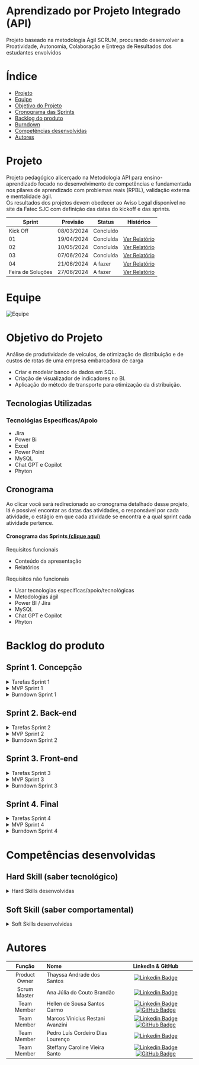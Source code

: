 
# Aprendizado por Projeto Integrado (API)

Projeto baseado na metodologia Ágil SCRUM, procurando desenvolver a Proatividade, Autonomia, Colaboração e Entrega de Resultados dos estudantes envolvidos

# Índice
* [Projeto](#projeto)
* [Equipe](#equipe)
* [Objetivo do Projeto](#objetivo-do-projeto)
* [Cronograma das Sprints](#cronograma)
* [Backlog do produto](#Backlog-do-produto)
* [Burndown](#Burndown)
* [Competências desenvolvidas](#competências-desenvolvidas)
* [Autores](#autores)

# Projeto 
Projeto pedagógico alicerçado na Metodologia API para ensino-aprendizado focado no desenvolvimento de competências e fundamentada nos pilares de aprendizado com problemas reais (RPBL), validação externa e mentalidade ágil.  
Os resultados dos projetos devem obedecer ao Aviso Legal disponível no site da Fatec SJC com definição das datas do kickoff e das sprints.

Sprint | Previsão | Status| Histórico|
|------|--------|------|--------|
|Kick Off | 08/03/2024 | Concluído || 
|01| 19/04/2024 | Concluída | [Ver Relatório](https://github.com/hllncarmo/G1_API/blob/main/Docs/RelatórioS1.pdf) | 
|02| 10/05/2024 | Concluída | [Ver Relatório](https://github.com/hllncarmo/G1_API/blob/main/Docs/RelatorioSprint2.pdf) | 
|03| 07/06/2024 | Concluída | [Ver Relatório](https://github.com/hllncarmo/G1_API/blob/main/Docs/Relato%CC%81rio%20Sprint%203.pdf) | 
|04| 21/06/2024| A fazer | [Ver Relatório]() | 
|Feira de Soluções| 27/06/2024 | A fazer |[Ver Relatório]() | 

# Equipe
![Equipe](https://github.com/hllncarmo/G1_API/blob/main/WhatsApp%20Image%202024-04-15%20at%2012.26.31.jpeg)

# Objetivo do Projeto
Análise de produtividade de veículos, de otimização de distribuição e de custos de rotas de uma empresa embarcadora de carga
* Criar e modelar banco de dados em SQL.
* Criação de visualizador de indicadores no BI.
* Aplicação do método de transporte para otimização da distribuição.

## Tecnologias Utilizadas
 ### Tecnológias Específicas/Apoio
 * Jira
 * Power Bi
 * Excel
 * Power Point
 * MySQL
 * Chat GPT e Copilot
 * Phyton

## Cronograma
Ao clicar você será redirecionado ao cronograma detalhado desse projeto, lá é possivel encontar as datas das atividades, o responsável por cada atividade, o estágio em que cada atividade se encontra e a qual sprint cada atividade pertence.

#### Cronograma das Sprints[ (clique aqui)](https://g3log-2semestre.atlassian.net/jira/software/projects/GA3/boards/2/backlog)

Requisitos funcionais 
- Conteúdo da apresentação   
- Relatórios 
  
Requisitos não funcionais
- Usar tecnologias especifícas/apoio/tecnológicas
- Metodologias ágil
- Power BI / Jira
- MySQL
- Chat GPT e Copilot
- Phyton

# Backlog do produto

## Sprint 1. Concepção

<details>
<summary>Tarefas Sprint 1</summary>
 
- [x] Criar relatório da Sprint;
- [x] Estruturar Jira;
- [x] Estruturar Github;
- [x] Verificar a existência de erros nas bases de dados apresentadas e identificá-los;
- [x] Fazer Burndown da Estimativa das atividades;
- [x] Estruturar base de dados MySQL;

</details>

<details>
<summary>MVP Sprint 1</summary>

![MVP2](https://github.com/hllncarmo/G1_API/blob/main/Img/MVP1.png)
![MVP2](https://github.com/hllncarmo/G1_API/blob/main/Img/MVP2.png)

</details>

<details>
<summary>Burndown Sprint 1</summary>
 
![BRDW1](https://github.com/hllncarmo/G1_API/blob/main/Img/Burndown.png)

</details>

## Sprint 2. Back-end

<details>
<summary>Tarefas Sprint 2</summary>
 
- [X] Estabelecer conexão MySQL > PowerBI
- [X] Criar estrutura de dados PowerBI
- [X] Criar padrão das views para PowerBI
- [X] Criar Código inicial para Otimização
- [X] Definir modelo de otimização
- [X] Criar os KPIs
- [X] Corrigir outliers e erros da base
- [X] Tirar dúvidas com o cliente
- [X] Montar views iniciais para o projeto
- [X] Criar relatório da sprint
- [X] Fazer Power Point para apresentação da sprint
- [X] Atualizar GitHub
</details>

<details>
<summary>MVP Sprint 2</summary>

### MVP da Sprint 2
- Telas Inicias Para o Power Bi
  ![MVPS2](https://github.com/hllncarmo/G1_API/blob/main/Img/TelaBi.jpg)
- Primeiro Código para otimização
```python 
 from pulp import LpMinimize, LpProblem, lpSum, LpVariable, LpStatus

   # Define the problem data
  plants = [3403208, 3423909, 3424402]  # 3 plants
  customers = [2301, 2302, 2303, 2304, 2305, 
               2306, 2307, 2308, 2309, 2310, 
               2311, 2312, 2313, 2314, 2315, 
               2316, 2317, 2318, 2319, 2320, 
               2321, 2322, 2323, 2324, 2325, 
               2326, 2327, 2328, 2329, 2330, 
               2331, 2332, 2333, 2334, 2335, 
               2336, 2337, 2338, 2339, 2340, 
               2341, 2342, 2343, 2344, 2345, 
               2346, 2347, 2348, 2349, 2350, 
               2351]  # 51 customers
  
  transportation_costs = {
  	(3423909, 2311): 0.0008195227607521,
  	(3403208, 2301): 0.083098556,
  	(3403208, 2302): 0.0959718,
  	(3403208, 2303): 0.073410231,
  	(3403208, 2304): 0.000833955,
  	(3403208, 2305): 0.000754846,
  	(3403208, 2306): 0.000857057,
  	(3403208, 2307): 0.1063934,
  	(3403208, 2308): 0.000818302,
  	(3403208, 2309): 0.000970116,
  	(3403208, 2310): 0.001763784,
  	(3403208, 2311): 0.00065115,
  	(3403208, 2312): 0.001376759,
  	(3403208, 2313): 0.188478712,
  	(3403208, 2314): 0.050510988,
  	(3403208, 2315): 0.001593072,
  	(3403208, 2316): 0.001849338,
  	(3403208, 2317): 0.092174201,
  	(3403208, 2318): 0.001238375,
  	(3403208, 2319): 0.001328067,
  	(3403208, 2320): 0.152242067,
  	(3403208, 2321): 0.089610694,
  	(3403208, 2322): 0.001277949,
  	(3403208, 2323): 0.155357067,
  	(3403208, 2324): 0.000963045,
  	(3403208, 2325): 0.124359978,
  	(3403208, 2326): 0.000638521,
  	(3403208, 2327): 0.001089962,
  	(3403208, 2328): 0.001099177,
  	(3403208, 2329): 0.195217885,
  	(3403208, 2330): 0.071775025,
  	(3403208, 2331): 0.001126749,
  	(3403208, 2332): 0.062108438,
  	(3403208, 2333): 0.107758794,
  	(3403208, 2334): 0.001241036,
  	(3403208, 2335): 0.001076807,
  	(3403208, 2336): 999999,
  	(3403208, 2337): 999999,
  	(3403208, 2338): 999999,
  	(3403208, 2339): 0.11130875,
  	(3403208, 2340): 0.00175132,
  	(3403208, 2341): 0.001677139,
  	(3403208, 2342): 0.001269774,
  	(3403208, 2343): 0.001600825,
  	(3403208, 2344): 0.001103101,
  	(3403208, 2345): 0.001273323,
  	(3403208, 2346): 0.07951125,
  	(3403208, 2347): 0.00505025,
  	(3403208, 2348): 0.001069554,
  	(3403208, 2349): 0.1966195,
  	(3403208, 2350): 0.000737253,
  	(3403208, 2351): 0.035504178,
  	(3423909, 2301): 999999,
  	(3423909, 2302): 999999,
  	(3423909, 2303): 999999,
  	(3423909, 2304): 999999,
  	(3423909, 2305): 0.002361481,
  	(3423909, 2306): 999999,
  	(3423909, 2307): 999999,
  	(3423909, 2308): 0.002435014,
  	(3423909, 2309): 0.011163711,
  	(3423909, 2310): 0.000490668,
  	(3423909, 2311): 0.002173528,
  	(3423909, 2312): 999999,
  	(3423909, 2313): 999999,
  	(3423909, 2314): 999999,
  	(3423909, 2315): 999999,
  	(3423909, 2316): 999999,
  	(3423909, 2317): 999999,
  	(3423909, 2318): 999999,
  	(3423909, 2319): 999999,
  	(3423909, 2320): 999999,
  	(3423909, 2321): 999999,
  	(3423909, 2322): 999999,
  	(3423909, 2323): 999999,
  	(3423909, 2324): 0.0645915,
  	(3423909, 2325): 999999,
  	(3423909, 2326): 0.000976607,
  	(3423909, 2327): 0.074768885,
  	(3423909, 2328): 0.000369302,
  	(3423909, 2329): 0.000629951,
  	(3423909, 2330): 0.000674545,
  	(3423909, 2331): 0.001068954,
  	(3423909, 2332): 0.063041611,
  	(3423909, 2333): 0.628467,
  	(3423909, 2334): 0.005974944,
  	(3423909, 2335): 0.004159029,
  	(3423909, 2336): 0.001160086,
  	(3423909, 2337): 0.000669215,
  	(3423909, 2338): 0.000895017,
  	(3423909, 2339): 0.059599383,
  	(3423909, 2340): 0.000570971,
  	(3423909, 2341): 0.00096336,
  	(3423909, 2342): 0.000885295,
  	(3423909, 2343): 0.000527028,
  	(3423909, 2344): 999999,
  	(3423909, 2345): 999999,
  	(3423909, 2346): 999999,
  	(3423909, 2347): 0.00098037,
  	(3423909, 2348): 0.001231035,
  	(3423909, 2349): 0.073297456,
  	(3423909, 2350): 0.001075844,
  	(3423909, 2351): 0.063783659,
  	(3424402, 2301): 0.000346899,
  	(3424402, 2302): 0.000561724,
  	(3424402, 2303): 0.000784609,
  	(3424402, 2304): 0.000677017,
  	(3424402, 2305): 0.000298686,
  	(3424402, 2306): 0.000691641,
  	(3424402, 2307): 0.000307238,
  	(3424402, 2308): 0.000687612,
  	(3424402, 2309): 0.00017592,
  	(3424402, 2310): 0.004571612,
  	(3424402, 2311): 0.000300203,
  	(3424402, 2312): 999999,
  	(3424402, 2313): 999999,
  	(3424402, 2314): 999999,
  	(3424402, 2315): 999999,
  	(3424402, 2316): 999999,
  	(3424402, 2317): 999999,
  	(3424402, 2318): 999999,
  	(3424402, 2319): 0.002830106,
  	(3424402, 2320): 0.08292375,
  	(3424402, 2321): 0.1658475,
  	(3424402, 2322): 0.001063248,
  	(3424402, 2323): 0.146365962,
  	(3424402, 2324): 0.054487753,
  	(3424402, 2325): 0.073182981,
  	(3424402, 2326): 0.000882541,
  	(3424402, 2327): 0.146365962,
  	(3424402, 2328): 0.000961346,
  	(3424402, 2329): 0.163528077,
  	(3424402, 2330): 0.066339,
  	(3424402, 2331): 0.000671448,
  	(3424402, 2332): 0.105039667,
  	(3424402, 2333): 0.1914395,
  	(3424402, 2334): 0.001022395,
  	(3424402, 2335): 0.000715582,
  	(3424402, 2336): 0.001899043,
  	(3424402, 2337): 0.001085629,
  	(3424402, 2338): 0.001241254,
  	(3424402, 2339): 999999,
  	(3424402, 2340): 999999,
  	(3424402, 2341): 999999,
  	(3424402, 2342): 999999,
  	(3424402, 2343): 999999,
  	(3424402, 2344): 0.000797775,
  	(3424402, 2345): 0.000914069,
  	(3424402, 2346): 0.042719844,
  	(3424402, 2347): 0.001318893,
  	(3424402, 2348): 0.001725242,
  	(3424402, 2349): 0.275556667,
  	(3424402, 2350): 0.001698401,
  	(3424402, 2351): 0.378577157
  }
  
  customer_demands = {
      2301:	5973721,
      2302:	1778080, 
      2303:	5958798, 
      2304:	896173, 
      2305:	3241494, 
      2306:	3244827, 
      2307:	12738726, 
      2308:	6792503, 
      2309:	7471374, 
      2310:	2098730, 
      2311:	7295028, 
      2312:	1350774, 
      2313:	1439856, 
      2314:	3977784, 
      2315:	3666906, 
      2316:	271034, 
      2317:	1272373, 
      2318:	569236, 
      2319:	1589336, 
      2320:	5063433, 
      2321:	10686204, 
      2322:	2495205, 
      2323:	1753764, 
      2324:	20427048, 
      2325:	7828763, 
      2326:	5788209, 
      2327:	11836544, 
      2328:	6145143, 
      2329:	13860432, 
      2330:	3482379, 
      2331:	4084642, 
      2332:	10839219, 
      2333:	1336988, 
      2334:	1898750, 
      2335:	14197671, 
      2336:	1716192, 
      2337:	827342, 
      2338:	2539443, 
      2339:	1789064, 
      2340:	973767, 
      2341:	5304924, 
      2342:	838856, 
      2343:	8150094, 
      2344:	678417, 
      2345:	3600095, 
      2346:	3522678, 
      2347:	3675315, 
      2348:	1310374, 
      2349:	1761137, 
      2350:	4402893, 
      2351:	1331761 
  }
  
  plant_supplies = {
      3403208: 90000000,
      3423909: 90000000,
      3424402: 90000000
  }
  
  # Create the linear programming problem
  prob = LpProblem("Transportation_Cost_Minimization", LpMinimize)
  
  # Define the decision variables
  shipments = LpVariable.dicts("Shipments", (plants, customers), 0, None, cat='Integer')
  
  # Define the objective function
  try:
      prob += lpSum([transportation_costs[(p, c)] * shipments[p][c] for p in plants for c in customers])
  except KeyError as e:
      print(f"Missing combination: {e}")
  # Define the constraints
  for p in plants:
      prob += lpSum([shipments[p][c] for c in customers]) <= plant_supplies[p]
  
  for c in customers:
      prob += lpSum([shipments[p][c] for p in plants]) == customer_demands[c]
  
  
  
  # Solve the problem
  prob.solve()
  
  # Print the results
  print("Status:", LpStatus[prob.status])
  for v in prob.variables():
      print(v.name, "=", v.varValue)

```

</details>


<details>
<summary>Burndown Sprint 2</summary>

![BRDW2](https://github.com/hllncarmo/G1_API/blob/main/Img/BurnDown2.jpg)

</details>

## Sprint 3. Front-end

<details>
<summary>Tarefas Sprint 3</summary>
 
- [X] Modelar telas adicionais do Power Bi
- [X] Modelar as visões para o padrão estabelecido
- [X] Utilizar o modelo definido para executar a otimização
- [X] Criar Visualização de otimização de rotas por veiculo
- [X] Montar views iniciais
- [X] Criar relatório da Sprint
- [X] Tirar dúvidas com o cliente
- [X] Atualizar GitHub
- [X] Verificar possibilidade de views complementares

</details>

<details>
<summary>MVP Sprint 3</summary>

### Visualizações no Power Bi com os dados da otimização
- Telas Power Bi
  ![MVPS3](https://github.com/hllncarmo/G1_API/blob/main/Captura%20de%20tela%202024-06-06%20211533.png)
- Primeiro Código para otimização
```python
from pulp import LpMinimize, LpProblem, lpSum, LpVariable, LpStatus

# Define the problem data
plants = [3403208, 3423909, 3424402]  # 3 plants
customers = [2301, 2302, 2303, 2304, 2305, 
             2306, 2307, 2308, 2309, 2310, 
             2311, 2312, 2313, 2314, 2315, 
             2316, 2317, 2318, 2319, 2320, 
             2321, 2322, 2323, 2324, 2325, 
             2326, 2327, 2328, 2329, 2330, 
             2331, 2332, 2333, 2334, 2335, 
             2336, 2337, 2338, 2339, 2340, 
             2341, 2342, 2343, 2344, 2345, 
             2346, 2347, 2348, 2349, 2350, 
             2351]  # 51 customers

transportation_costs = {
	(3403208, 2301): 0.581689889,
	(3403208, 2302): 0.479859,
	(3403208, 2303): 0.440461389,
	(3403208, 2304): 0.456173529,
	(3403208, 2305): 0.492159853,
	(3403208, 2306): 0.544231152,
	(3403208, 2307): 0.531967,
	(3403208, 2308): 0.540897912,
	(3403208, 2309): 0.424910965,
	(3403208, 2310): 0.714332699,
	(3403208, 2311): 0.403713274,
	(3403208, 2312): 0.788882677,
	(3403208, 2313): 0.753914848,
	(3403208, 2314): 0.707153831,
	(3403208, 2315): 0.825211267,
	(3403208, 2316): 0.834051632,
	(3403208, 2317): 0.829567813,
	(3403208, 2318): 0.821042543,
	(3403208, 2319): 0.690594586,
	(3403208, 2320): 0.761210333,
	(3403208, 2321): 0.80649625,
	(3403208, 2322): 0.691370481,
	(3403208, 2323): 0.776785333,
	(3403208, 2324): 0.704948765,
	(3403208, 2325): 0.621799889,
	(3403208, 2326): 0.693433396,
	(3403208, 2327): 0.706295309,
	(3403208, 2328): 0.725456763,
	(3403208, 2329): 0.780871538,
	(3403208, 2330): 0.78952527,
	(3403208, 2331): 0.691823939,
	(3403208, 2332): 0.683192821,
	(3403208, 2333): 0.646552766,
	(3403208, 2334): 0.67760587,
	(3403208, 2335): 0.687003068,
	(3403208, 2336): 999999,
	(3403208, 2337): 999999,
	(3403208, 2338): 999999,
	(3403208, 2339): 0.89047,
	(3403208, 2340): 0.956220721,
	(3403208, 2341): 0.902300672,
	(3403208, 2342): 0.892650771,
	(3403208, 2343): 0.973301747,
	(3403208, 2344): 0.629870511,
	(3403208, 2345): 0.63538812,
	(3403208, 2346): 0.63609,
	(3403208, 2347): 0.424221,
	(3403208, 2348): 0.319796772,
	(3403208, 2349): 0.393239,
	(3403208, 2350): 0.388532513,
	(3403208, 2351): 0.426050139,
	(3423909, 2301): 999999,
	(3423909, 2302): 999999,
	(3423909, 2303): 999999,
	(3423909, 2304): 999999,
	(3423909, 2305): 0.384921411,
	(3423909, 2306): 999999,
	(3423909, 2307): 999999,
	(3423909, 2308): 0.384732184,
	(3423909, 2309): 0.424221,
	(3423909, 2310): 0.332182532,
	(3423909, 2311): 0.384714542,
	(3423909, 2312): 999999,
	(3423909, 2313): 999999,
	(3423909, 2314): 999999,
	(3423909, 2315): 999999,
	(3423909, 2316): 999999,
	(3423909, 2317): 999999,
	(3423909, 2318): 999999,
	(3423909, 2319): 999999,
	(3423909, 2320): 999999,
	(3423909, 2321): 999999,
	(3423909, 2322): 999999,
	(3423909, 2323): 999999,
	(3423909, 2324): 0.3229575,
	(3423909, 2325): 999999,
	(3423909, 2326): 0.353531597,
	(3423909, 2327): 0.373844423,
	(3423909, 2328): 0.354898829,
	(3423909, 2329): 0.367891282,
	(3423909, 2330): 0.420241744,
	(3423909, 2331): 0.351685809,
	(3423909, 2332): 0.378249667,
	(3423909, 2333): 0.628467,
	(3423909, 2334): 0.424221,
	(3423909, 2335): 0.424221,
	(3423909, 2336): 0.470995102,
	(3423909, 2337): 0.45372783,
	(3423909, 2338): 0.450193701,
	(3423909, 2339): 0.536394444,
	(3423909, 2340): 0.60808452,
	(3423909, 2341): 0.563565321,
	(3423909, 2342): 0.558621044,
	(3423909, 2343): 0.60713659,
	(3423909, 2344): 999999,
	(3423909, 2345): 999999,
	(3423909, 2346): 999999,
	(3423909, 2347): 0.677435774,
	(3423909, 2348): 0.720155369,
	(3423909, 2349): 0.586379648,
	(3423909, 2350): 0.673478162,
	(3423909, 2351): 0.637836585,
	(3424402, 2301): 0.442990636,
	(3424402, 2302): 0.409496915,
	(3424402, 2303): 0.407212002,
	(3424402, 2304): 0.394700974,
	(3424402, 2305): 0.41995255,
	(3424402, 2306): 0.401843269,
	(3424402, 2307): 0.423066157,
	(3424402, 2308): 0.401565675,
	(3424402, 2309): 0.467243454,
	(3424402, 2310): 0.416016692,
	(3424402, 2311): 0.548170849,
	(3424402, 2312): 999999,
	(3424402, 2313): 999999,
	(3424402, 2314): 999999,
	(3424402, 2315): 999999,
	(3424402, 2316): 999999,
	(3424402, 2317): 999999,
	(3424402, 2318): 999999,
	(3424402, 2319): 0.416025571,
	(3424402, 2320): 0.331695,
	(3424402, 2321): 0.331695,
	(3424402, 2322): 0.339176069,
	(3424402, 2323): 0.292731923,
	(3424402, 2324): 0.326926515,
	(3424402, 2325): 0.292731923,
	(3424402, 2326): 0.320362562,
	(3424402, 2327): 0.292731923,
	(3424402, 2328): 0.369156958,
	(3424402, 2329): 0.327056154,
	(3424402, 2330): 0.331695,
	(3424402, 2331): 0.349153,
	(3424402, 2332): 0.315119,
	(3424402, 2333): 0.382879,
	(3424402, 2334): 0.382879,
	(3424402, 2335): 0.342763801,
	(3424402, 2336): 0.719737191,
	(3424402, 2337): 0.699144814,
	(3424402, 2338): 0.693860886,
	(3424402, 2339): 999999,
	(3424402, 2340): 999999,
	(3424402, 2341): 999999,
	(3424402, 2342): 999999,
	(3424402, 2343): 999999,
	(3424402, 2344): 0.465102596,
	(3424402, 2345): 0.477143788,
	(3424402, 2346): 0.469918289,
	(3424402, 2347): 0.879701638,
	(3424402, 2348): 0.935080972,
	(3424402, 2349): 1.1022266667,
	(3424402, 2350): 1.0105483568,
	(3424402, 2351): 1.1357314706
}

customer_demands = {
    2301:	5973721,
    2302:	1778080, 
    2303:	5958798, 
    2304:	896173, 
    2305:	3241494, 
    2306:	3244827, 
    2307:	12738726, 
    2308:	6792503, 
    2309:	7471374, 
    2310:	2098730, 
    2311:	7295028, 
    2312:	1350774, 
    2313:	1439856, 
    2314:	3977784, 
    2315:	3666906, 
    2316:	271034, 
    2317:	1272373, 
    2318:	569236, 
    2319:	1589336, 
    2320:	5063433, 
    2321:	10686204, 
    2322:	2495205, 
    2323:	1753764, 
    2324:	20427048, 
    2325:	7828763, 
    2326:	5788209, 
    2327:	11836544, 
    2328:	6145143, 
    2329:	13860432, 
    2330:	3482379, 
    2331:	4084642, 
    2332:	10839219, 
    2333:	1336988, 
    2334:	1898750, 
    2335:	14197671, 
    2336:	1716192, 
    2337:	827342, 
    2338:	2539443, 
    2339:	1789064, 
    2340:	973767, 
    2341:	5304924, 
    2342:	838856, 
    2343:	8150094, 
    2344:	678417, 
    2345:	3600095, 
    2346:	3522678, 
    2347:	3675315, 
    2348:	1310374, 
    2349:	1761137, 
    2350:	4402893, 
    2351:	1331761 
}

plant_supplies = {
    3403208: 90000000,
    3423909: 90000000,
    3424402: 90000000
}
# Create the linear programming problem
prob = LpProblem("Transportation_Cost_Minimization", LpMinimize)

# Define the decision variables
shipments = LpVariable.dicts("Shipments", (plants, customers), 0, None, cat='Integer')

# Define the objective function
try:
    prob += lpSum([transportation_costs[(p, c)] * shipments[p][c] for p in plants for c in customers])
except KeyError as e:
    print(f"Missing combination: {e}")
# Define the constraints
for p in plants:
    prob += lpSum([shipments[p][c] for c in customers]) <= plant_supplies[p]

for c in customers:
    prob += lpSum([shipments[p][c] for p in plants]) == customer_demands[c]



# Solve the problem
prob.solve()

# Print the results
print("Status:", LpStatus[prob.status])
for v in prob.variables():
    print(v.name, "=", v.varValue)
```
</details>


<details>
<summary>Burndown Sprint 3</summary>

![BRDW3](https://github.com/hllncarmo/G1_API/blob/main/Img/Burndown3.png)

</details>

## Sprint 4. Final

<details>
<summary>Tarefas Sprint 4</summary>

- [ ] Ajustes Finais no Power Bi
- [ ] Ajustes no código de otimização se necessários 
- [ ] Criar relatório final do projeto
- [ ] Tirar dúvidas com o cliente
- [ ] Criar apresentação para Sprint

</details>

<details>
<summary>MVP Sprint 4</summary>

### Conclusão do Projeto
### Apresentação Final

</details>

<details>
<summary>Burndown Sprint 4</summary>

![BRDW4](https://github.com/hllncarmo/G1_API/blob/main/Img/Burndown4.png)

</details>


# Competências desenvolvidas

## Hard Skill (saber tecnológico)
<details>
<summary>Hard Skills desenvolvidas</summary>
  
| Tecnologia/Metodologia | Classificação |
| ---------------------- | ------------- |
| GitHub | ☆ ☆ ☆ ☆ ☆ ☆ ☆ ☆ ☆ ☆  |
| Gestão de Projetos | ☆ ☆ ☆ ☆ ☆ ☆ ☆ ☆ ☆ ☆ |
| Scrum Master | ☆ ☆ ☆ ☆ ☆ ☆ ☆ ☆ ☆ ☆ |
| Prodct Owner | ☆ ☆ ☆ ☆ ☆ ☆ ☆ ☆ ☆ ☆ |
| Markdown | ☆ ☆ ☆ ☆ ☆ ☆ ☆ ☆ ☆ ☆ |
| Git Projects | ☆ ☆ ☆ ☆ ☆ ☆ ☆ ☆ ☆ ☆ |
 
</details>

## Soft Skill (saber comportamental)
<details>
<summary>Soft Skills desenvolvidas</summary>

| Habilidades | Classificação |
| ---------------------- | ------------- |
| Colaboração | ☆ ☆ ☆ ☆ ☆ ☆ ☆ ☆ ☆ ☆ |
| Proatividade| ☆ ☆ ☆ ☆ ☆ ☆ ☆ ☆ ☆ ☆ |
| Comunicação | ☆ ☆ ☆ ☆ ☆ ☆ ☆ ☆ ☆ ☆ |
| Adaptabilidade | ☆ ☆ ☆ ☆ ☆ ☆ ☆ ☆ ☆ ☆ |
| Autonomia | ☆ ☆ ☆ ☆ ☆ ☆ ☆ ☆ ☆ ☆ |

</details>

# Autores
|    Função     | Nome                                  |                                                                                                                                                      LinkedIn & GitHub                                                                                                                                                      |
| :-----------: | :------------------------------------ | :-------------------------------------------------------------------------------------------------------------------------------------------------------------------------------------------------------------------------------------------------------------------------------------------------------------------------: |
| Product Owner | Thayssa Andrade dos Santos        |      [![Linkedin Badge](https://img.shields.io/badge/Linkedin-blue?style=flat-square&logo=Linkedin&logoColor=white)](https://www.linkedin.com/in/thayssa-andrade-531a20200/)  |
| Scrum Master  | Ana Júlia do Couto Brandão        |         [![Linkedin Badge](https://img.shields.io/badge/Linkedin-blue?style=flat-square&logo=Linkedin&logoColor=white)](https://www.linkedin.com/in/ana-j%C3%BAlia-couto-brand%C3%A3o-60a78b20b/)        | 
|  Team Member  | Hellen de Sousa Santos Carmo      |   [![Linkedin Badge](https://img.shields.io/badge/Linkedin-blue?style=flat-square&logo=Linkedin&logoColor=white)](https://www.linkedin.com/in/hellen-sousa-26717b27b/) [![GitHub Badge](https://img.shields.io/badge/GitHub-111217?style=flat-square&logo=github&logoColor=white)](https://github.com/hllncarmo)   |
|  Team Member  | Marcos Vinicius Restani Avanzini  |   [![Linkedin Badge](https://img.shields.io/badge/Linkedin-blue?style=flat-square&logo=Linkedin&logoColor=white)](https://www.linkedin.com/in/marcos-avanzini-7544331b6/) [![GitHub Badge](https://img.shields.io/badge/GitHub-111217?style=flat-square&logo=github&logoColor=white)](https://github.com/MarcosAvanzini)   |
|  Team Member  | Pedro Luís Cordeiro Dias Lourenço |           [![Linkedin Badge](https://img.shields.io/badge/Linkedin-blue?style=flat-square&logo=Linkedin&logoColor=white)](https://www.linkedin.com/in/pedro-lu%C3%ADs-louren%C3%A7o-785314225/)          |
|  Team Member  | Steffany Caroline Vieira Santo    |   [![Linkedin Badge](https://img.shields.io/badge/Linkedin-blue?style=flat-square&logo=Linkedin&logoColor=white)](https://www.linkedin.com/in/steffanysantovi) [![GitHub Badge](https://img.shields.io/badge/GitHub-111217?style=flat-square&logo=github&logoColor=white)](https://github.com/Steffanysantovi) |
